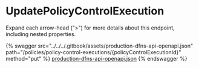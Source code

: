 # UpdatePolicyControlExecution

Expand each arrow-head (">") for more details about this endpoint, including nested properties.

{% swagger src="../../../.gitbook/assets/production-dfns-api-openapi.json" path="/policies/policy-control-executions/{policyControlExecutionId}" method="put" %}
[production-dfns-api-openapi.json](../../../.gitbook/assets/production-dfns-api-openapi.json)
{% endswagger %}
